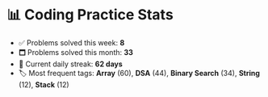 # 📊 Coding Practice Stats

- ✅ Problems solved this week: **8**
- 🗖️ Problems solved this month: **33**
- 📌 Current daily streak: **62 days**
- 🏷️ Most frequent tags: **Array** (60), **DSA** (44), **Binary Search** (34), **String** (12), **Stack** (12)
